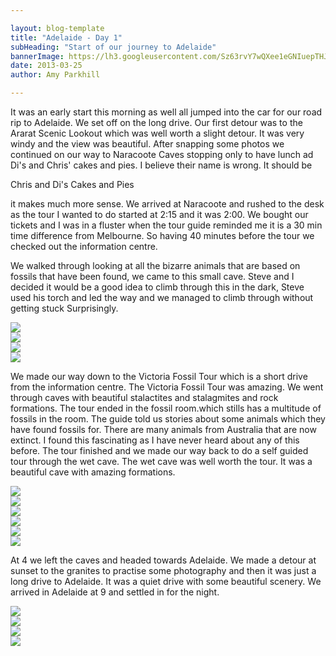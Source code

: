 ```yaml
---

layout: blog-template
title: "Adelaide - Day 1"
subHeading: "Start of our journey to Adelaide"
bannerImage: https://lh3.googleusercontent.com/Sz63rvY7wQXee1eGNIuepTHJJD21PN2I8EHlle1WbnA6WmsvZM6mZPIrGYRM4j7Lk153QBSjjz9i8V9RV3rLRIMEOviGgPuiYelmDZJBbLIOKav-1SH7f2oX8yIANFl-Wl1Hx05iMA
date: 2013-03-25
author: Amy Parkhill

---
```

It was an early start this morning as well all jumped into the car for our road rip to Adelaide. We set off on the long drive. Our first detour was to the Ararat Scenic Lookout which was well worth a slight detour. It was very windy and the view was beautiful. After snapping some photos  we continued on our way to Naracoote Caves stopping only to have lunch ad Di's and Chris' cakes and pies. I believe their name is wrong. It should be 

Chris and Di's
Cakes and Pies

it makes much more sense. We arrived at Naracoote and rushed to the desk as the tour I wanted to do started at 2:15 and it was 2:00. We bought our tickets and I was in a fluster when the tour guide reminded me it is a 30 min time difference from Melbourne. So having 40 minutes before the tour we checked out the information centre.

We walked through looking at all the bizarre animals that are based on fossils that have been found, we came to this small cave. Steve and I decided it would be a good idea to climb through this in the dark, Steve used his torch and led the way and we managed to climb through without getting stuck Surprisingly.

<div class="center-image"><img src="http://images.travelpod.com/users/amynp/5.1367148264.steve-in-the-small-tunnel.jpg" /></div>
<div class="center-image"><img src="http://images.travelpod.com/users/amynp/5.1367148264.anth-being-eaten-by-the-largest-known-marsupia.jpg" /></div>
<div class="center-image"><img src="http://images.travelpod.com/users/amynp/5.1367148264.walking-into-victoria-fossil-cave.jpg" /></div>
<div class="center-image"><img src="http://images.travelpod.com/users/amynp/5.1367148264.victoria-fossil-cave-stactites.jpg" /></div>

We made our way down to the Victoria Fossil Tour which is a short drive from the information centre. The Victoria Fossil Tour was amazing. We went through caves with beautiful stalactites and stalagmites and rock formations. The tour ended in the fossil room.which stills has a multitude of fossils in the room. The guide told us stories about some animals which they have found fossils for. There are many animals from Australia that are now extinct. I found this fascinating as I have never heard about any of this before. The tour finished and we made our way back to do a self guided tour through the wet cave. The wet cave was well worth the tour. It was a beautiful cave with amazing formations. 

<div class="center-image"><img src="http://images.travelpod.com/users/amynp/5.1367148264.steve-with-glowing-rock.jpg" /></div>
<div class="center-image"><img src="http://images.travelpod.com/users/amynp/5.1367148264.anth-with-glowing-rock.jpg" /></div>
<div class="center-image"><img src="http://images.travelpod.com/users/amynp/5.1367148264.me-with-glowing-rock.jpg" /></div>
<div class="center-image"><img src="http://images.travelpod.com/users/amynp/5.1367148264.2-victoria-fossil-cave.jpg" /></div>
<div class="center-image"><img src="http://images.travelpod.com/users/amynp/5.1367148264.skeleton-of-an-extict-animal.jpg" /></div>
<div class="center-image"><img src="http://images.travelpod.com/users/amynp/5.1367148264.in-front-of-wet-cave.jpg" /></div>

At 4 we left the caves and headed towards Adelaide. We made a detour at sunset to the granites to practise some photography and then it was just a long drive to Adelaide. It was a quiet drive with some beautiful scenery. We arrived in Adelaide at 9 and settled in for the night.

<div class="center-image"><img src="http://images.travelpod.com/users/amynp/5.1367148264.sunset-at-the-granites.jpg" /></div>
<div class="center-image"><img src="http://images.travelpod.com/users/amynp/5.1367148264.1-sunset-at-the-granites.jpg" /></div>
<div class="center-image"><img src="http://images.travelpod.com/users/amynp/5.1367148264.our-silloutes.jpg" /></div>
<div class="center-image"><img src="http://images.travelpod.com/users/amynp/5.1367148264.pretty-much-sums-us-up.jpg" /></div>